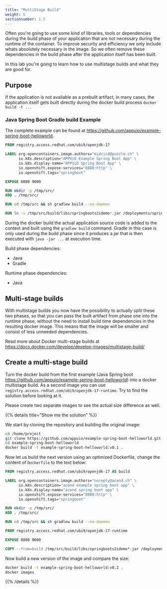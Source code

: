 ```yaml
---
title: "MultiStage Build"
weight: 5
sectionnumber: 1.5
---
```


Often you're going to use some kind of libraries, tools or dependencies during the build phase of your application that are not necessary during the runtime of the container.
To improve security and efficiency we only include whats absolutely necessary in the image. So we often remove these dependencies in the build phase after the application itself has been built.

In this lab you're going to learn how to use multistage builds and what they are good for.

## Purpose

If the application is not available as a prebuilt artifact, in many cases, the application itself gets built directly during the docker build process `docker build -t ...`

### Java Spring Boot Gradle build Example

The complete example can be found at <https://github.com/appuio/example-spring-boot-helloworld>.

```Dockerfile
FROM registry.access.redhat.com/ubi9/openjdk-17

LABEL org.opencontainers.image.authors="midcicd@puzzle.ch" \
      io.k8s.description="APPUiO Example Spring Boot App" \
      io.k8s.display-name="APPUiO Spring Boot App" \
      io.openshift.expose-services="8080:http" \
      io.openshift.tags="springboot"

EXPOSE 8080 9000

RUN mkdir -p /tmp/src/
ADD . /tmp/src/

RUN cd /tmp/src && sh gradlew build --no-daemon

RUN ln -s /tmp/src/build/libs/springboots2idemo*.jar /deployments/springboots2idemo.jar

```

During the docker build the actual application source code is added to the context and built using the `gradlew build` command.
Gradle in this case is only used during the build phase since it produces a jar that is then executed with `java -jar ...` at execution time.

Build phase dependencies:

* Java
* Gradle

Runtime phase dependencies:

* Java

## Multi-stage builds

With multistage builds you now have the possibility to actually split these two phases, so that you can pass the built artifact from phase one into the runtime phase, without the need to install build time dependencies in the resulting docker image. This means that the image will be smaller and consist of less unneeded dependencies.

Read more about Docker multi-stage builds at <https://docs.docker.com/develop/develop-images/multistage-build/>

## Create a multi-stage build

Turn the docker build from the first example (Java Spring boot <https://github.com/appuio/example-spring-boot-helloworld>) into a docker multistage build.
As a second image you can use `registry.access.redhat.com/ubi9/openjdk-17-runtime`. Try to find the solution before looking at it.

Please create two separate images to see the actual size difference as well.

{{% details title="Show me the solution" %}}

We start by cloning the repository and building the original image:

```bash
cd /home/project
git clone https://github.com/appuio/example-spring-boot-helloworld.git
cd example-spring-boot-helloworld
docker build -t example-spring-boot-helloworld:v0.1 .
```

Now let us build the next version using an optimized Dockerfile, change the content of `Dockerfile` to the text below:

```Dockerfile
FROM registry.access.redhat.com/ubi9/openjdk-17 AS build

LABEL org.opencontainers.image.authors="noreply@acend.ch" \
      io.k8s.description="acend example spring boot app" \
      io.k8s.display-name="acend spring boot app" \
      io.openshift.expose-services="8080:http" \
      io.openshift.tags="springboot"

RUN mkdir -p /tmp/src/
ADD . /tmp/src/

RUN cd /tmp/src && sh gradlew build --no-daemon

FROM registry.access.redhat.com/ubi9/openjdk-17-runtime

EXPOSE 8080 9000

COPY --from=build /tmp/src/build/libs/springboots2idemo*.jar /deployments/springboots2idemo.jar
```

Now build a new version of the image and compare the size:

```bash
docker build -t example-spring-boot-helloworld:v0.2 .
docker images
```

{{% /details %}}
